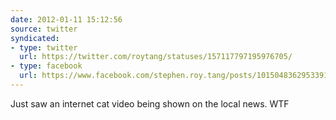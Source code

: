 ```yaml
---
date: 2012-01-11 15:12:56
source: twitter
syndicated:
- type: twitter
  url: https://twitter.com/roytang/statuses/157117797195976705/
- type: facebook
  url: https://www.facebook.com/stephen.roy.tang/posts/10150483629533912
---
```


Just saw an internet cat video being shown on the local news. WTF